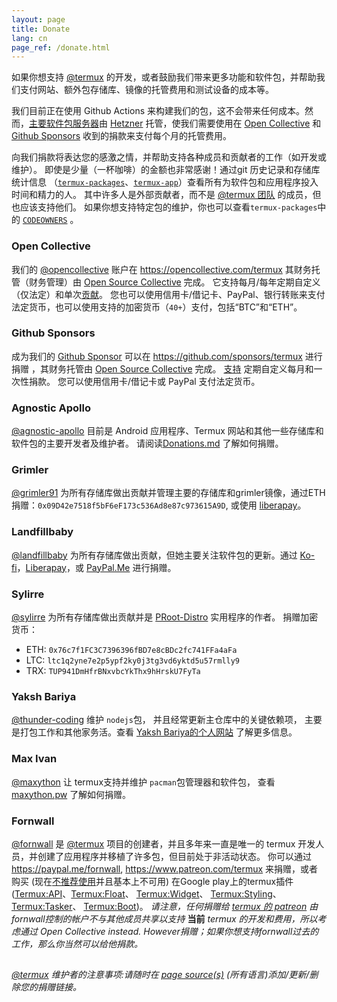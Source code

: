 ```yaml
---
layout: page
title: Donate
lang: cn
page_ref: /donate.html
---
```


如果你想支持 [@termux](https://github.com/termux) 的开发，或者鼓励我们带来更多功能和软件包，并帮助我们支付网站、额外包存储库、镜像的托管费用和测试设备的成本等。

我们目前正在使用 Github Actions 来构建我们的包，这不会带来任何成本。然而，[主要软件包服务器](https://packages.termux.dev/)由 [Hetzner](https://www.hetzner.com/cloud) 托管，使我们需要使用在 [Open Collective](https://termux.dev/cn/donate#open-collective) 和 [Github Sponsors](https://termux.dev/cn/donate#github-sponsors) 收到的捐款来支付每个月的托管费用。

向我们捐款将表达您的感激之情，并帮助支持各种成员和贡献者的工作（如开发或维护）。 即使是少量（一杯咖啡）的金额也非常感谢！通过git 历史记录和存储库统计信息 （[`termux-packages`](https://github.com/termux/termux-packages/graphs/contributors)、[`termux-app`](https://github.com/termux/termux-app/graphs/contributors)）查看所有为软件包和应用程序投入时间和精力的人。 其中许多人是外部贡献者，而不是 [@termux 团队](https://github.com/orgs/termux/people) 的成员，但也应该支持他们。 如果你想支持特定包的维护，你也可以查看`termux-packages`中的 [`CODEOWNERS`](https://github.com/termux/termux-packages/blob/master/CODEOWNERS) 。


### Open Collective

我们的 [@opencollective](https://github.com/opencollective) 账户在 https://opencollective.com/termux 其财务托管（财务管理）由 [Open Source Collective](https://www.oscollective.org) 完成。 它支持每月/每年定期自定义（仅法定）和单次[贡献](https://opencollective.com/termux/contribute)。 您也可以使用信用卡/借记卡、PayPal、银行转账来支付法定货币，也可以使用支持的加密货币（`40+`）支付，包括“BTC”和“ETH”。


### Github Sponsors

成为我们的 [Github Sponsor](https://github.com/sponsors) 可以在 https://github.com/sponsors/termux 进行捐赠 ，其财务托管由 [Open Source Collective](https://www.oscollective.org) 完成。 [支持](https://docs.github.com/en/sponsors/sponsoring-open-source-contributors/sponsoring-an-open-source-contributor) 定期自定义每月和一次性捐款。 您可以使用信用卡/借记卡或 PayPal 支付法定货币。


### Agnostic Apollo

[@agnostic-apollo](https://github.com/agnostic-apollo) 目前是 Android 应用程序、Termux 网站和其他一些存储库和软件包的主要开发者及维护者。 请阅读[Donations.md](https://github.com/agnostic-apollo/agnostic-apollo/blob/main/Donations.md) 了解如何捐赠。


### Grimler

[@grimler91](https://github.com/grimler91) 为所有存储库做出贡献并管理主要的存储库和grimler镜像，通过ETH捐赠：`0x09D42e7518f5bF6eF173c536Ad8e87c973615A9D`, 或使用 [liberapay](https://liberapay.com/grimler)。


### Landfillbaby

[@landfillbaby](https://github.com/landfillbaby) 为所有存储库做出贡献，但她主要关注软件包的更新。通过 [Ko-fi](https://ko-fi.com/landfillbaby)，[Liberapay](https://liberapay.com/landfillbaby)，或 [PayPal.Me](https://paypal.me/landfillbaby) 进行捐赠。


### Sylirre

[@sylirre](https://github.com/sylirre) 为所有存储库做出贡献并是 [PRoot-Distro](https://github.com/termux/proot-distro) 实用程序的作者。 捐赠加密货币：

* ETH: `0x76c7f1FC3C7396396fBD7e8cBDc2fc741FFa4aFa`
* LTC: `ltc1q2yne7e2p5ypf2ky0j3tg3vd6yktd5u57rmlly9`
* TRX: `TUP941DmHfrBNxvbcYkThx9hHrskU7FyTa`


### Yaksh Bariya

[@thunder-coding](https://github.com/thunder-coding) 维护 `nodejs`包， 并且经常更新主仓库中的关键依赖项， 主要是打包工作和其他家务活。查看 [Yaksh Bariya的个人网站](https://thunder-coding.github.io/sponsor/) 了解更多信息。


### Max Ivan

[@maxython](https://github.com/maxython) 让 termux支持并维护 `pacman`包管理器和软件包， 查看 [maxython.pw](https://maxython.pw) 了解如何捐赠。


### Fornwall

[@fornwall](https://github.com/fornwall) 是 [@termux](https://github.com/termux) 项目的创建者，并且多年来一直是唯一的 termux 开发人员，并创建了应用程序并移植了许多包，但目前处于非活动状态。 你可以通过 https://paypal.me/fornwall, https://www.patreon.com/termux 来捐赠，或者购买 (现在[不推荐使用](https://github.com/termux/termux-app#google-play-store-deprecated)并且基本上不可用) 在Google play上的termux插件 ([Termux:API](https://play.google.com/store/apps/details?id=com.termux.api)、[Termux:Float](https://play.google.com/store/apps/details?id=com.termux.window)、 [Termux:Widget](https://play.google.com/store/apps/details?id=com.termux.widget)、 [Termux:Styling](https://play.google.com/store/apps/details?id=com.termux.styling)、 [Termux:Tasker](https://play.google.com/store/apps/details?id=com.termux.tasker)、 [Termux:Boot](https://play.google.com/store/apps/details?id=com.termux.boot))。 *请注意，任何捐赠给 [termux 的 patreon](https://www.patreon.com/termux) 由fornwall控制的帐户不与其他成员共享以支持* **当前** *termux 的开发和费用，所以考虑通过 Open Collective instead. However捐赠；如果你想支持fornwall过去的工作，那么你当然可以给他捐款。*
##

*[@termux](https://github.com/termux) 维护者的注意事项:请随时在 [page source(s)](@SITE__URL@/blob/master/@PAGE__LANG@/donate.md) (所有语言)添加/更新/删除您的捐赠链接。*

